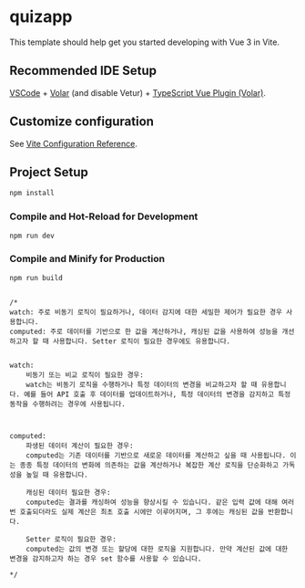 # quizapp

This template should help get you started developing with Vue 3 in Vite.

## Recommended IDE Setup

[VSCode](https://code.visualstudio.com/) + [Volar](https://marketplace.visualstudio.com/items?itemName=Vue.volar) (and disable Vetur) + [TypeScript Vue Plugin (Volar)](https://marketplace.visualstudio.com/items?itemName=Vue.vscode-typescript-vue-plugin).

## Customize configuration

See [Vite Configuration Reference](https://vitejs.dev/config/).

## Project Setup

```sh
npm install
```

### Compile and Hot-Reload for Development

```sh
npm run dev
```

### Compile and Minify for Production

```sh
npm run build
```





```

/* 
watch: 주로 비동기 로직이 필요하거나, 데이터 감지에 대한 세밀한 제어가 필요한 경우 사용합니다.
computed: 주로 데이터를 기반으로 한 값을 계산하거나, 캐싱된 값을 사용하여 성능을 개선하고자 할 때 사용합니다. Setter 로직이 필요한 경우에도 유용합니다.


watch:
    비동기 또는 비교 로직이 필요한 경우:
    watch는 비동기 로직을 수행하거나 특정 데이터의 변경을 비교하고자 할 때 유용합니다. 예를 들어 API 호출 후 데이터를 업데이트하거나, 특정 데이터의 변경을 감지하고 특정 동작을 수행하려는 경우에 사용됩니다.



computed:
    파생된 데이터 계산이 필요한 경우:
    computed는 기존 데이터를 기반으로 새로운 데이터를 계산하고 싶을 때 사용됩니다. 이는 종종 특정 데이터의 변화에 의존하는 값을 계산하거나 복잡한 계산 로직을 단순화하고 가독성을 높일 때 유용합니다.

    캐싱된 데이터 필요한 경우:
    computed는 결과를 캐싱하여 성능을 향상시킬 수 있습니다. 같은 입력 값에 대해 여러 번 호출되더라도 실제 계산은 최초 호출 시에만 이루어지며, 그 후에는 캐싱된 값을 반환합니다.

    Setter 로직이 필요한 경우:
    computed는 값의 변경 또는 할당에 대한 로직을 지원합니다. 만약 계산된 값에 대한 변경을 감지하고자 하는 경우 set 함수를 사용할 수 있습니다.

*/
```